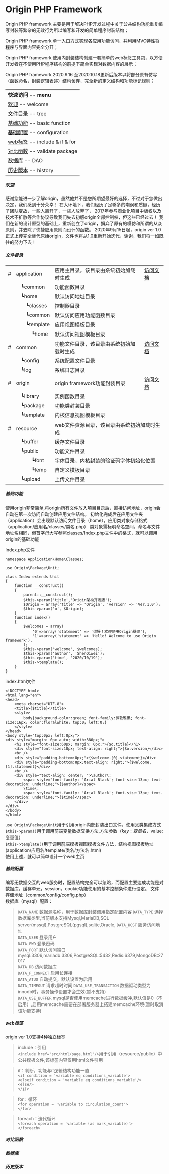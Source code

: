 # Origin PHP Framework
Origin PHP framework 主要是用于解决PHP开发过程中关于公共结构功能重复编写封装等繁杂的无效行为所以编写和开发的简单程序封装结构；

Origin PHP framework 单一入口方式实现各应用功能访问，并利用MVC特性将程序与界面内容完全分开；

Origin PHP framework 使用内封装结构创建一套简单的web标签工具包，以方便开发者在不使用PHP程序结构的前提下简单实现对数据内容的展示；

Origin PHP framework 2020.9.16 至2020.10.18更新后版本以将部分原有仿写（函数命名，封装逻辑表述）结构舍弃，完全新的定义结构和功能标记规则；    
    
<table>
    <tr>
        <th align="left">快速访问 -- menu</th>
    </tr>
    <tr>
        <td><a href="#welcome">欢迎</a> -- welcome</td>
    </tr>
    <tr>
        <td><a href="#tree">文件目录</a> -- tree</td>
    </tr>
    <tr>
        <td><a href="#basic">基础功能</a> -- basic function</td>
    </tr>
    <tr>
        <td><a href="#config">基础配置</a> -- configuration</td>
    </tr>
    <tr>
        <td><a href="#iif">web标签</a> -- include & if & for</td>
    </tr>
    <tr>
        <td><a href="#validate">对比函数</a> -- validate package</td>
    </tr>
    <tr>
        <td><a href="#dao">数据库</a> -- DAO</td>
    </tr>
    <tr>
        <td><a href="#history">历史版本</a> -- history</td>
    </tr>
</table>
    
<span id='welcome'></span>
##### 欢迎
   感谢您能进一步了解origin，虽然他并不是您所期望最好的选择，不过对于您做出决定，我们感到十分荣幸！
在大环境下，我们经历了足够多的嘲讽和质疑，经历了团队变故，一些人离开了，一些人放弃了，
2017年参与商业化项目中版权以及技术不扩散等合作协议导致我们失去初版origin全部控制权，但这些已经过去！
我们在新的设计原型的基础上，重新创立了origin，摒弃了原有的模仿和所谓的从众原则，并去除了快捷应用原则而设计的函数。
2020年9月15日起，origin ver 1.0正式上传完全替代原始origin，文件也将从1.0重新开始迭代，谢谢，我们将一如既往的努力下去！    

<span id='tree'></span>
##### 文件目录    
<table style="border:0;">
    <tr>
        <td>#</td>
        <td colspan="4">application</td>
        <td>应用主目录，该目录由系统初始加载时生成</td>
        <td><a href="https://github.com/shenqiwei/origin_readme/tree/master/application">访问文档</a></td>
    </tr>
    <tr>
        <td></td>
        <td></td>
        <td colspan="3">┗common</td>
        <td colspan="2">功能函数目录</td>
    </tr>
    <tr>
        <td></td>
        <td></td>
        <td colspan="3">┗home</td>
        <td colspan="2">默认访问地址目录</td>
    </tr>
    <tr>
        <td></td>
        <td></td>
        <td></td>
        <td colspan="2">┗classes</td>
        <td colspan="2">控制器目录</td>
    </tr>
    <tr>
        <td></td>
        <td></td>
        <td></td>
        <td colspan="2">┗common</td>
        <td colspan="2">默认访问应用功能函数目录</td>
    </tr>
    <tr>
        <td></td>
        <td></td>
        <td></td>
        <td colspan="2">┗template</td>
        <td colspan="2">应用视图模板目录</td>
    </tr>
    <tr>
        <td></td>
        <td></td>
        <td></td>
        <td></td>
        <td>┗home</td>
        <td colspan="2">默认访问视图模板目录</td>
    </tr>
    <tr>
        <td>#</td>
        <td colspan="4">common</td>
        <td>功能文件目录，该目录由系统初始加载时生成</td>
        <td><a href="https://github.com/shenqiwei/origin_readme/tree/master/common/config">访问文档</a></td>
    </tr>
    <tr>
        <td></td>
        <td></td>
        <td colspan="3">┗config</td>
        <td colspan="2">系统配置文件目录</td>
    </tr>
    <tr>
        <td></td>
        <td></td>
        <td colspan="3">┗log</td>
        <td colspan="2">系统日志目录</td>
    </tr>
    <tr>
        <td>#</td>
        <td colspan="4">origin</td>
        <td>origin framework功能封装目录</td>
        <td><a href="https://github.com/shenqiwei/origin_readme/tree/master/origin">访问文档</a></td>
    </tr>
    <tr>
        <td></td>
        <td></td>
        <td colspan="3">┗library</td>
        <td colspan="2">实例函数目录</td>
    </tr>
    <tr>
        <td></td>
        <td></td>
        <td colspan="3">┗package</td>
        <td colspan="2">功能类封装目录</td>
    </tr>
    <tr>
        <td></td>
        <td></td>
        <td colspan="3">┗template</td>
        <td colspan="2">内核信息视图模板目录</td>
    </tr>
    <tr>
        <td>#</td>
        <td colspan="4">resource</td>
        <td colspan="2">web文件资源目录，该目录由系统初始加载时生成</td>
    </tr>
    <tr>
        <td></td>
        <td></td>
        <td colspan="3">┗buffer</td>
        <td colspan="2">缓存文件目录</td>
    </tr>
    <tr>
        <td></td>
        <td></td>
        <td colspan="3">┗public</td>
        <td colspan="2">功能文件目录</td>
    </tr>
    <tr>
        <td></td>
        <td></td>
        <td></td>
        <td></td>
        <td>┗font</td>
        <td colspan="2">字体目录，内核封装的验证码字体初始化位置</td>
    </tr>
    <tr>
        <td></td>
        <td></td>
        <td></td>
        <td></td>
        <td>┗temp</td>
        <td colspan="2">自定义模板目录</td>
    </tr>
    <tr>
        <td></td>
        <td></td>
        <td colspan="3">┗upload</td>
        <td colspan="2">上传文件目录</td>
    </tr>
</table>

<span id='basic'></span>
##### 基础功能    
使用origin非常简单,将origin所有文件放入项目目录后，直接访问地址，origin会自动在第一次访问自动创建应用文件结构。
初始化完成后在应用文件夹（application）会出现默认访问文件目录（home），应用类对象存储格式（application/应用名/classes/类名.php）
类对象需标明命名空间，命名与文件地址名相同，但首字母大写参照classes/Index.php文件中的格式，就可以调用origin的基础功能     

Index.php文件    

    namespace Application\Home\Classes;
    
    use Origin\Package\Unit;
    
    class Index extends Unit
    {
        function __construct()
        {
            parent::__construct();
            $this->param('title','Origin架构开发版');
            $Origin = array('title' => 'Origin', 'version' => 'Ver.1.0');
            $this->param('o', $Origin);
        }
        function index()
        {
            $welcomes = array(
                '0'=>array('statement' => '你好！欢迎使用Origin框架'),
                '1'=>array('statement' => 'Hello! Welcome to use Origin framework'),
            );
            $this->param('welcome', $welcomes);
            $this->param('author', 'ShenQiwei');
            $this->param('time', '2020/10/19');
            $this->template();
        }
    }
    
index.html文件
    
    <!DOCTYPE html>
    <html lang="en">
    <head>
        <meta charset="UTF-8">
        <title>{$title}</title>
        <style>
            body{background-color:green; font-family:微软雅黑; font-size:16px; color:floralwhite; top:0; left:0;}
        </style>
    </head>
    <body style="top:0px; left:0px;">
    <div style="margin: 0px auto; width:380px;">
        <h1 style="font-size:60px; margin: 0px;">{$o.title}</h1>
        <div style="font-size:10px; text-align: right;">{$o.version}</div>
        <br />
        <div style="padding-bottom:8px;">{$welcome.[0].statement}</div>
        <div style="padding-bottom:8px;text-align: right;">{$welcome.[1].statement}</div>
        <br />
        <div style="text-align: center; ">\author\:
            <spac style="font-family: 'Arial Black'; font-size:13px; text-decoration: underline;">{$author}</spac>
            \time\:
            <spac style="font-family: 'Arial Black'; font-size:13px; text-decoration: underline;">{$time}</spac>
        </div>
    </div>
    </body>
    </html>
    
`use Origin\Package\Unit`用于引用origin内部封装出口文件，使用父类集成方式      
`$this->param()`用于调用前端变量数据交换方法,方法参数（$key:变量名，$value:变量值）    
`$this->template()`用于调用前端模板视图模板文件方法，结构视图模板地址(application/应用名/template/类名/方法名.html)    
使用上述，就可以简单设计一个web主页


<span id='config'></span>
##### 基础配置    
编写无数据交互的web服务时，配置结构完全可以忽略，而配置主要达成功能是对数据库，缓存单元，session，cookie功能使用的基本控制条件进行设定。
文件存储地址（common/config/config.php）    
数据库（mysql）配置：    
>`DATA_NAME`  数据源名称，用于数据库封装调用指定配置内容
`DATA_TYPE` 选择数据库类型,当前版本支持Mysql,MariaDB,SQL server(mssql),PostgreSQL(pgsql),sqlite,Oracle,
`DATA_HOST`  服务访问地址  
`DATA_USER`  登录用户  
`DATA_PWD` 登录密码  
`DATA_PORT`  默认访问端口 mysql:3306,mariadb:3306,PostgreSQL:5432,Redis:6379,MongoDB:27017    
`DATA_DB` 访问数据库  
`DATA_P_CONNECT` 启用长连接  
`DATA_ATUO` 自动提交，默认设置为启用  
`DATA_TIMEOUT` 请求超时时间
`DATA_USE_TRANSACTION` 数据驱动类型为innodb时，事务操作设置才会生效(暂不支持)   
`DATA_USE_BUFFER` mysql是否使用memcache进行数据缓冲,默认值是0（不启用）,启用memcache需要在部署服务器上搭建memcache环境(暂时取消该功能支持)  

<span id='iif'></span>
##### web标签    
origin ver 1.0支持4种独立标签     
>include：引用     
 `<include href="src/html/page.html"/>`用于引用（resource/public）中公共模板文件,该标签内容仅用html文件引用    
 
> if：判断，功能与if逻辑结构功能一直    
 `<if condition = 'variable eq conditions_variable'>`   
 `<elseif condition = 'variable eq conditions_variable'/>`    
 `<else/>`    
 `</if>`    
 
> for：循环    
 `<for operation = 'variable to circulation_count'>`    
 `</for>`    
 
> foreach：迭代循环     
 `<foreach operation = 'variable (as mark_variable)'>`    
 `</foreach>`    

<span id='validate'></span>
##### 对比函数    

<span id='dao'></span>
##### 数据库    

<span id='history'></span>
##### 历史版本    
